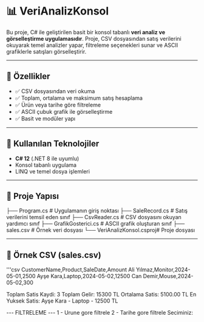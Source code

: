 # 📊 VeriAnalizKonsol

Bu proje, C# ile geliştirilen basit bir konsol tabanlı **veri analiz ve görselleştirme uygulamasıdır**. Proje, CSV dosyasından satış verilerini okuyarak temel analizler yapar, filtreleme seçenekleri sunar ve ASCII grafiklerle satışları görselleştirir.

---

## 🚀 Özellikler

- ✅ CSV dosyasından veri okuma
- ✅ Toplam, ortalama ve maksimum satış hesaplama
- ✅ Ürün veya tarihe göre filtreleme
- ✅ ASCII çubuk grafik ile görselleştirme
- ✅ Basit ve modüler yapı

---

## 🧠 Kullanılan Teknolojiler

- **C# 12** (.NET 8 ile uyumlu)
- Konsol tabanlı uygulama
- LINQ ve temel dosya işlemleri

---

## 📁 Proje Yapısı

├── Program.cs # Uygulamanın giriş noktası
├── SaleRecord.cs # Satış verilerini temsil eden sınıf
├── CsvReader.cs # CSV dosyasını okuyan yardımcı sınıf
├── GrafikGosterici.cs # ASCII grafik oluşturan sınıf
├── sales.csv # Örnek veri dosyası
└── VeriAnalizKonsol.csproj# Proje dosyası


---

## 📝 Örnek CSV (sales.csv)

'''csv
CustomerName,Product,SaleDate,Amount
Ali Yılmaz,Monitor,2024-05-01,2500
Ayşe Kara,Laptop,2024-05-02,12500
Can Demir,Mouse,2024-05-02,300



Toplam Satis Kaydi: 3
Toplam Gelir: 15300 TL
Ortalama Satis: 5100.00 TL
En Yuksek Satis: Ayşe Kara - Laptop - 12500 TL

--- FILTRELEME ---
1 - Urune gore filtrele
2 - Tarihe gore filtrele
Seciminiz:
